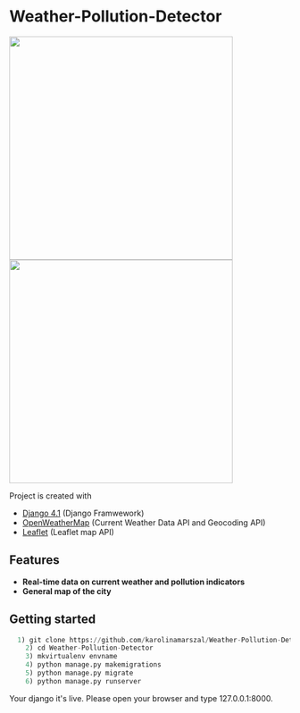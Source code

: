 # Weather-Pollution-Detector
<img src="https://user-images.githubusercontent.com/106275517/213298113-3eb2d199-46c5-4bba-b3ab-97ea49335444.jpg" width="400"> <img src="https://user-images.githubusercontent.com/106275517/213298131-43a6b0ca-404d-4894-8ef8-33d2ac85c116.jpg" width="400">

Project is created with
* [Django 4.1](https://docs.djangoproject.com/en/4.1/intro/) (Django Framwework)
* [OpenWeatherMap](https://openweathermap.org/) (Current Weather Data API and Geocoding API)
* [Leaflet](https://leafletjs.com/reference.html) (Leaflet map API)

## Features

- **Real-time data on current weather and pollution indicators**
- **General map of the city**

## Getting started

```python
  1) git clone https://github.com/karolinamarszal/Weather-Pollution-Detector.git
	2) cd Weather-Pollution-Detector
	3) mkvirtualenv envname
	4) python manage.py makemigrations
	5) python manage.py migrate
	6) python manage.py runserver 
```

Your django it's live. Please open your browser and type 127.0.0.1:8000.
